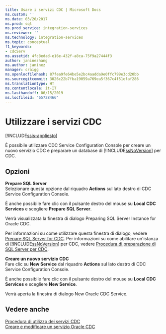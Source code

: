 ```yaml
---
title: Usare i servizi CDC | Microsoft Docs
ms.custom: ''
ms.date: 03/20/2017
ms.prod: sql
ms.prod_service: integration-services
ms.reviewer: ''
ms.technology: integration-services
ms.topic: conceptual
f1_keywords:
- cdcServ
ms.assetid: 4fc8edad-e16e-432f-a8ca-75f9a27444f3
author: janinezhang
ms.author: janinez
manager: craigg
ms.openlocfilehash: 87fea9fe64be5e2bc4aadda9e0ffc799e3cd20bb
ms.sourcegitcommit: 3026c22b7fba19059a769ea5f367c4f51efaf286
ms.translationtype: HT
ms.contentlocale: it-IT
ms.lasthandoff: 06/15/2019
ms.locfileid: "65728466"
---
```

# <a name="work-with-cdc-services"></a>Utilizzare i servizi CDC

[!INCLUDE[ssis-appliesto](../../includes/ssis-appliesto-ssvrpluslinux-asdb-asdw-xxx.md)]


  È possibile utilizzare CDC Service Configuration Console per creare un nuovo servizio CDC e preparare un database di [!INCLUDE[ssNoVersion](../../includes/ssnoversion-md.md)] per CDC.  
  
## <a name="options"></a>Opzioni  
 **Prepare SQL Server**  
 Selezionare questa opzione dal riquadro **Actions** sul lato destro di CDC Service Configuration Console.  
  
 È anche possibile fare clic con il pulsante destro del mouse su **Local CDC Services** e scegliere **Prepare SQL Server**.  
  
 Verrà visualizzata la finestra di dialogo Preparing SQL Server Instance for Oracle CDC.  
  
 Per informazioni su come utilizzare questa finestra di dialogo, vedere [Prepare SQL Server for CDC](../../integration-services/change-data-capture/prepare-sql-server-for-cdc.md). Per informazioni su come abilitare un'istanza di [!INCLUDE[ssNoVersion](../../includes/ssnoversion-md.md)] per CDC, vedere [Procedura di preparazione di SQL Server per CDC](../../integration-services/change-data-capture/how-to-prepare-sql-server-for-cdc.md).  
  
 **Creare un nuovo servizio CDC**  
 Fare clic su **New Service** dal riquadro **Actions** sul lato destro di CDC Service Configuration Console.  
  
 È anche possibile fare clic con il pulsante destro del mouse su **Local CDC Services** e scegliere **New Service**.  
  
 Verrà aperta la finestra di dialogo New Oracle CDC Service.  
  
## <a name="see-also"></a>Vedere anche  
 [Procedura di utilizzo dei servizi CDC](../../integration-services/change-data-capture/how-to-work-with-cdc-services.md)   
 [Creare e modificare un servizio Oracle CDC](../../integration-services/change-data-capture/create-and-edit-an-oracle-cdc-service.md)  
  
  

